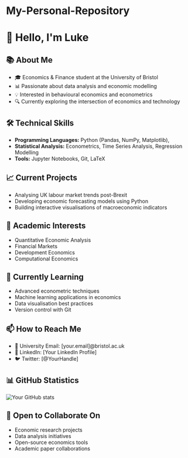 # My-Personal-Repository
# 👋 Hello, I'm Luke

## 📚 About Me
- 🎓 Economics & Finance student at the University of Bristol
- 📊 Passionate about data analysis and economic modelling
- 💡 Interested in behavioural economics and econometrics
- 🔍 Currently exploring the intersection of economics and technology

## 🛠️ Technical Skills
- **Programming Languages:** Python (Pandas, NumPy, Matplotlib), 
- **Statistical Analysis:** Econometrics, Time Series Analysis, Regression Modelling
- **Tools:** Jupyter Notebooks, Git, LaTeX

## 📈 Current Projects
- Analysing UK labour market trends post-Brexit
- Developing economic forecasting models using Python
- Building interactive visualisations of macroeconomic indicators

## 🎯 Academic Interests
- Quantitative Economic Analysis
- Financial Markets
- Development Economics
- Computational Economics

## 🌱 Currently Learning
- Advanced econometric techniques
- Machine learning applications in economics
- Data visualisation best practices
- Version control with Git

## 📫 How to Reach Me
- 📧 University Email: [your.email]@bristol.ac.uk
- 💼 LinkedIn: [Your LinkedIn Profile]
- 🐦 Twitter: [@YourHandle]

## 📊 GitHub Statistics
![Your GitHub stats](https://github-readme-stats.vercel.app/api?username=YourGitHubUsername&show_icons=true&theme=dark)

## 🤝 Open to Collaborate On
- Economic research projects
- Data analysis initiatives
- Open-source economics tools
- Academic paper collaborations

